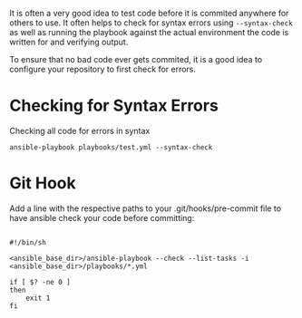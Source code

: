 It is often a very good idea to test code before it is commited anywhere for others to use.  It often helps to check for syntax errors using `--syntax-check` as well as running the playbook against the actual environment the code is written for and verifying output.  

To ensure that no bad code ever gets commited, it is a good idea to configure your repository to first check for errors.

# Checking for Syntax Errors
Checking all code for errors in syntax

```
ansible-playbook playbooks/test.yml --syntax-check
```

# Git Hook

Add a line with the respective paths to your .git/hooks/pre-commit file to have ansible check your code before committing:

```

#!/bin/sh
 
<ansible_base_dir>/ansible-playbook --check --list-tasks -i <ansible_base_dir>/playbooks/*.yml
 
if [ $? -ne 0 ]
then
    exit 1
fi
```
